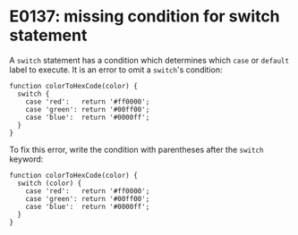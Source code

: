 # E0137: missing condition for switch statement

A `switch` statement has a condition which determines which `case` or `default`
label to execute. It is an error to omit a `switch`'s condition:

    function colorToHexCode(color) {
      switch {
        case 'red':   return '#ff0000';
        case 'green': return '#00ff00';
        case 'blue':  return '#0000ff';
      }
    }

To fix this error, write the condition with parentheses after the `switch`
keyword:

    function colorToHexCode(color) {
      switch (color) {
        case 'red':   return '#ff0000';
        case 'green': return '#00ff00';
        case 'blue':  return '#0000ff';
      }
    }
